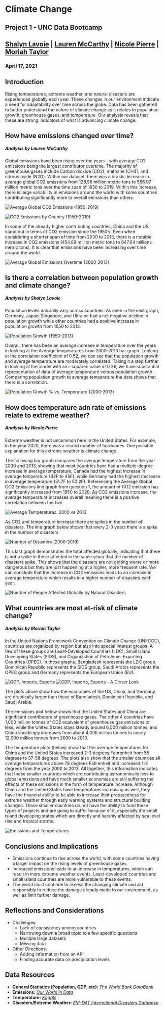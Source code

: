# Climate Change
## Project 1 - UNC Data Bootcamp
## [Shalyn Lavoie](https://github.com/shalynalavoie) | [Lauren McCarthy](https://github.com/lamccart15) | [Nicole Pierre](https://github.com/nicpie-bit) | [Moriah Taylor](https://github.com/moriahtaylor1)
### April 17, 2021

## Introduction
Rising temperatures, extreme weather, and natural disasters are experienced globally each year. These changes in our environment indicate a need for adaptability over time across the globe. Data has been gathered to better understand the nature of climate change as it relates to population growth, greenhouse gases, and temperature. Our analysis reveals that these are strong indicators of what is advancing climate change. 

## How have emissions changed over time?
##### *Analysis by Lauren McCarthy*

Global emissions have been rising over the years - with average CO2 emissions being the largest contributor overtime. The majority of greenhouse gases include Carbon dioxide (CO2), methane (CH4), and nitrous oxide (N2O). Within our dataset, there was a drastic increase in average global CO2 emissions from 128.58 million metric tons to 566.97 million metric tons over the time span of 1950 to 2019. Within this increase, there is large variability in emissions around the world with some countries contributing significantly more to overall emissions than others. 

![Average Global CO2 Emissions (1950-2019)](/Final-Images/AvgGlobalCO2.png)

![CO2 Emissions by Country (1950-2019)](/Final-Images/CountryChangeCO2.png)

In some of the already higher contributing countries, China and the US  stand out in terms of CO2 emission since the 1950’s. Even when considering a shorter span of time from 2000 to 2013, there is a notable increase in CO2 emissions (454.89 million metric tons to 647.04 millions metric tons). It is clear that emissions have been increasing over time around the world.

![Average Global Emissions Overtime (2000-2013)](/Final-Images/AvgGlobalSplit.png)

## Is there a correlation between population growth and climate change?
##### *Analysis by Shalyn Lavoie*
Population levels naturally vary across countries. As seen in the next graph, Germany, Japan, Singapore, and Ukraine had a net negative decline in population growth while other countries had a positive increase in population growth from 1950 to 2013.

![Population Growth (1950-2013)](/Final-Images/Populationgrowth.png)

Overall, there has been an average increase in temperature over the years in looking at the Average temperatures from 2000-2013 bar graph. Looking at the correlation coefficient of 0.52, we can see that the population growth and average temperature are moderately correlated. Taking it a step further in looking at the model with an r-squared value of 0.26, we have substantial representation of data of average temperature versus population growth. Comparing population growth to average temperature the data shows that there is a correlation.

![Population Growth % vs. Temperature (2000-2013)](/Final-Images/populationgrowthvstemperature.png)

## How does temperature adn rate of emissions relate to extreme weather?
##### *Analysis by Nicole Pierre*
Extreme weather is not uncommon here in the United States. For example, in the year 2020, there was a record number of hurricanes. One possible explanation for this extreme weather is climate change.

The following bar graph compares the average temperature from the year 2000 and 2013, showing that most countries have had a multiple-degree increase in average temperature. Canada had the highest increase in average temperature (42F to 46F), while Germany had the highest decrease in average temperature (51.7F to 50.2F). Referencing the Average Global CO2 Emissions line graph from question 1, the amount of CO2 emission has significantly increased from 1950 to 2020. As CO2 emissions increase, the average temperature increases overall meaning there is a positive correlation between the two. 

![Average Temperatures: 2000 vs 2013](/Final-Images/AvgTemp_per_country.png)

As CO2 and temperature increase there are spikes in the number of disasters. The line graph below shows that every 2-3 years there is a spike in the number of disasters. 

![Number of Disasters (2000-2019)](/Final-Images/num_of_disasters.png)

This last graph demonstrates the total affected globally, indicating that there is not a spike in those affected in the same years that the number of disasters spike. This shows that the disasters are not getting worse or more dangerous but they are just happening at a higher, more frequent rate. We can conclude that the increase in CO2 emissions leads to an increase in average temperature which results in a higher number of disasters each year.

![Number of People Affected Globally by Natural Disasters](/Final-Images/NatDisaster_deaths.png)

## What countries are most at-risk of climate change?
##### *Analysis by Moriah Taylor*
In the United Nations Framework Convention on Climate Change (UNFCCC), countries are organized by region but also into special interest groups. A few of these groups are Least-Developed Countries (LDC), Small Island Developing States (SIDS), and Organization of Petroleum-Exporting Countries (OPEC). In these graphs, Bangladesh represents the LDC group, Dominican Republic represents the SIDS group, Saudi Arabia represents the OPEC group and Germany represents the European Union (EU).

![GDP, Imports, Exports](/Final-Images/gdp_all.png)
![GDP, Imports, Exports - A Closer Look](/Final-Images/gdp_smaller_countries.png)

The plots above show how the economies of the US, China, and Germany are drastically larger than those of Bangladesh, Dominican Republic, and Saudi Arabia. 

The emissions plot below shows that the United States and China are significant contributors of greenhouse gases. The other 4 countries have 1,000 million tonnes of CO2 equivalent of greenhouse gas emissions or less, while the United States stays steady around 6,000 million tonnes, and China shockingly increases from about 4,000 million tonnes to nearly 12,000 million tonnes from 2000 to 2013. 

The temperature plots (below) show that the average temperatures for China and the United States increased 2-3 degrees Fahrenheit from 55 degrees to 57-58 degrees. The plots also show that the smaller countries all average temperatures above 78 degrees Fahrenheit and increased 1-2 degrees from the year 2000 to 2013. All together, this information indicates that these smaller countries which are contributing astronomically less to global emissions and have much smaller economies are still suffering the effects of these emissions in the form of temperature increase. Although China and the United States have temperatures increasing as well, they have the financial ability to be able to increase their preparedness for extreme weather through early warning systems and structural building changes. These smaller countries do not have the ability to fund these types of projects and are going to suffer because of it, especially the small island developing states which are directly and harshly affected by sea level rise and tropical storms.

![Emissions and Temperatures](/Final-Images/emissions_and_temps.png)

## Conclusions and Implications
* Emissions continue to rise across the world, with some countries having a larger impact on the rising levels of greenhouse gases. 
* Increased emissions leads to an increase in temperatures, which can result in more extreme weather events. Least-developed countries and small island countries are more vulnerable to these events.
* The world must continue to assess the changing climate and act responsibly to reduce the damage already made to our environment, as well as limit further damage. 

## Reflections and Considerations
* Challenges:
  * Lack of consistency among countries
  * Narrowing down a broad topic to a few specific questions
  * Multiple large datasets
  * Missing data
* Other Directions:
  * Adding information from an API
  * Finding accurate data on precipitation levels

## Data Resources
* **General Statistics (Population, GDP, etc):** [*The World Bank DataBank*](https://databank.worldbank.org/home.aspx!)
* **Emissions:** [*Our World in Data*](https://ourworldindata.org/co2-and-other-greenhouse-gas-emissions)
* **Temperature:** [*Kaggle*](https://www.kaggle.com/berkeleyearth/climate-change-earth-surface-temperature-data!)
* **Disasters/Extreme Weather:** [*EM-DAT International Disasters Database*](https://www.emdat.be/)

